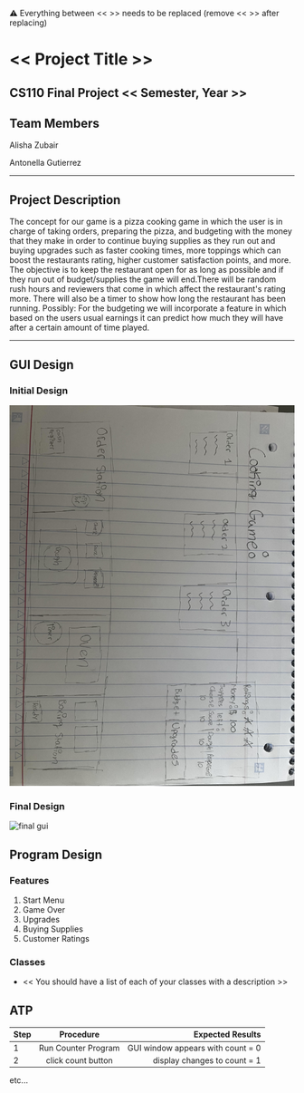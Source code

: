 
:warning: Everything between << >> needs to be replaced (remove << >> after replacing)

# << Project Title >>
## CS110 Final Project  << Semester, Year >>

## Team Members

Alisha Zubair

Antonella Gutierrez 


***

## Project Description
The concept for our game is a pizza cooking game in which the user is in charge of taking orders, preparing the pizza, and budgeting with the money that they make in order to continue buying supplies as they run out and buying upgrades such as faster cooking times, more toppings which can boost the restaurants rating, higher customer satisfaction points, and more. The objective is to keep the restaurant open for as long as possible and if they run out of budget/supplies the game will end.There will be random rush hours and reviewers that come in which affect the restaurant's rating more. There will also be a timer to show how long the restaurant has been running. Possibly: For the budgeting we will incorporate a feature in which based on the users usual earnings it can predict how much they will have after a certain amount of time played.  

***    

## GUI Design

### Initial Design

![initial gui](assets/gui.jpg)

### Final Design

![final gui](assets/finalgui.jpg)

## Program Design

### Features

1. Start Menu
2. Game Over
3. Upgrades
4. Buying Supplies
5. Customer Ratings

### Classes

- << You should have a list of each of your classes with a description >>

## ATP

| Step                 |Procedure             |Expected Results                   |
|----------------------|:--------------------:|----------------------------------:|
|  1                   | Run Counter Program  |GUI window appears with count = 0  |
|  2                   | click count button   | display changes to count = 1      |
etc...
